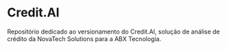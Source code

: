 # Credit.AI

Repositório dedicado ao versionamento do Credit.AI, solução de análise de crédito da NovaTech Solutions para a ABX Tecnologia.